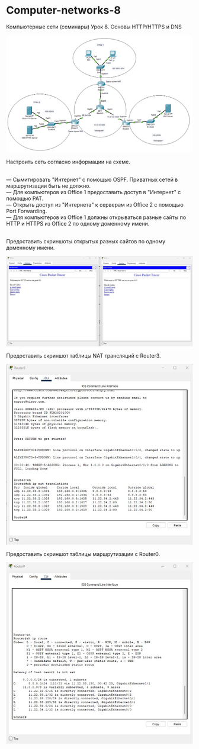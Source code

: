 # Computer-networks-8
Компьютерные сети (семинары) Урок 8. Основы HTTP/HTTPS и DNS<br><br>
![hm_8](img/hm_8.jpg)

Настроить сеть согласно информации на схеме.<br><br>

— Сымитировать "Интернет" с помощью OSPF. Приватных сетей в маршрутизации быть не должно.<br>
— Для компьютеров из Office 1 предоставить доступ в "Интернет" с помощью PAT.<br>
— Открыть доступ из "Интернета" к серверам из Office 2 c помощью Port Forwarding.<br>
— Для компьютеров из Office 1 должны открываться разные сайты по HTTP и HTTPS из Office 2 по одному доменному имени.<br><br>

Предоставить скриншоты открытых разных сайтов по одному доменному имени.<br>

![Router_3_NAT.jpg](img/HTTP_HTTPS1.jpg)

Предоставить скриншот таблицы NAT трансляций с Router3.<br>

![Router_3_NAT.jpg](img/Router_3_NAT.jpg)

Предоставить скриншот таблицы маршрутизации с Router0.<br>

![Router0_route.jpg](img/Router0_route.jpg)


